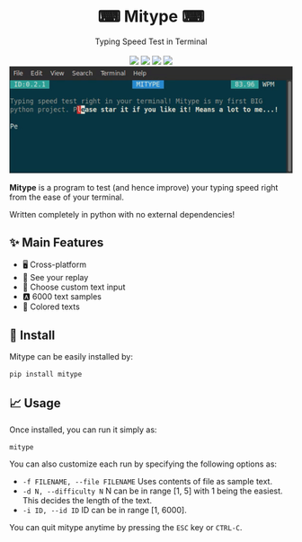 <h1 align="center"> ⌨ Mitype ⌨ </h1>
<p align="center">
    Typing Speed Test in Terminal
    <br />
  <br />
<a href="https://codeclimate.com/github/Mithil467/mitype/maintainability"><img src="https://api.codeclimate.com/v1/badges/4d0397d4c7dd3b81a205/maintainability"></a>
<a href="https://pypi.org/project/mitype/"><img src="https://img.shields.io/pypi/v/mitype.svg"></a>
<a href="LICENSE.txt"><img src="https://img.shields.io/pypi/l/mitype.svg"></a>
<a href="https://github.com/ambv/black"><img src="https://img.shields.io/badge/code%20style-black-000000.svg"></a>
<br />
<img src="docs/source/_static/demo.gif" alt=>
</p>

**Mitype** is a program to test (and hence improve) your typing speed right from the ease of your terminal.

Written completely in python with no external dependencies!

## ✨ Main Features

- 🖥️ Cross-platform
- 🎦 See your replay
- 📝 Choose custom text input
- 🅰️ 6000 text samples
- 🌈 Colored texts

## 🔧 Install

Mitype can be easily installed by:

```bash
pip install mitype
```

## 📈 Usage

Once installed, you can run it simply as:

```
mitype
```

You can also customize each run by specifying the following options as:

- ```-f FILENAME, --file FILENAME```
  Uses contents of file as sample text.
- ```-d N, --difficulty N```
  N can be in range [1, 5] with 1 being the easiest. This decides the length of the text.
- ```-i ID, --id ID```
  ID can be in range [1, 6000].

You can quit mitype anytime by pressing the `ESC` key or `CTRL-C`.


